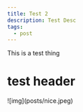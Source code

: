```yaml
---
title: Test 2
description: Test Desc
tags:
  - post
---
```

This is a test thing

# test header

!\[img](posts/nice.jpeg)